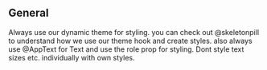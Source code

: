 ## General

Always use our dynamic theme for styling. you can check out @skeletonpill to understand how we use our theme hook and create styles. also always use @AppText for Text and use the role prop for styling. Dont style text sizes etc. individually with own styles.
